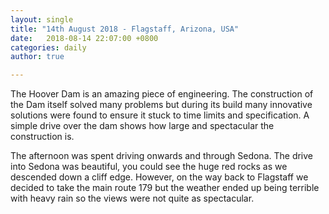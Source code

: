 ```yaml
---
layout: single
title: "14th August 2018 - Flagstaff, Arizona, USA"
date:   2018-08-14 22:07:00 +0800
categories: daily
author: true

---
```


The Hoover Dam is an amazing piece of engineering. The construction of the Dam itself solved many problems but during its build many innovative solutions were found to ensure it stuck to time limits and specification. A simple drive over the dam shows how large and spectacular the construction is. 

The afternoon was spent driving onwards and through Sedona. The drive into Sedona was beautiful, you could see the huge red rocks as we descended down a cliff edge. However, on the way back to Flagstaff we decided to take the main route 179 but the weather ended up being terrible with heavy rain so the views were not quite as spectacular.
